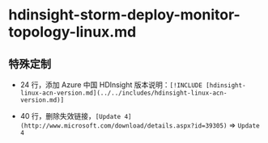 # hdinsight-storm-deploy-monitor-topology-linux.md

## 特殊定制

* 24 行，添加 Azure 中国 HDInsight 版本说明：`[!INCLUDE [hdinsight-linux-acn-version.md](../../includes/hdinsight-linux-acn-version.md)]`

* 40 行，删除失效链接，`[Update 4](http://www.microsoft.com/download/details.aspx?id=39305)` => `Update 4`